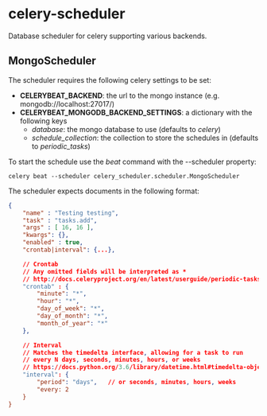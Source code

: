 # celery-scheduler
Database scheduler for celery supporting various backends.

## MongoScheduler
The scheduler requires the following celery settings to be set:

* **CELERYBEAT_BACKEND**: the url to the mongo instance (e.g. mongodb://localhost:27017/)
* **CELERYBEAT_MONGODB_BACKEND_SETTINGS**: a dictionary with the following keys
    * *database*: the mongo database to use (defaults to *celery*)
    * *schedule_collection*: the collection to store the schedules in (defaults to *periodic_tasks*)


To start the schedule use the *beat* command with the --scheduler property:
```shell
celery beat --scheduler celery_scheduler.scheduler.MongoScheduler
```

The scheduler expects documents in the following format:
```json
{
    "name" : "Testing testing",
    "task" : "tasks.add",
    "args" : [ 16, 16 ],
    "kwargs": {},
    "enabled" : true,
    "crontab|interval": {...},

    // Crontab
    // Any omitted fields will be interpreted as *
    // http://docs.celeryproject.org/en/latest/userguide/periodic-tasks.html#crontab-schedules
    "crontab" : {
        "minute": "*",
        "hour": "*",
        "day_of_week": "*",
        "day_of_month": "*",
        "month_of_year": "*"
    },

    // Interval
    // Matches the timedelta interface, allowing for a task to run
    // every N days, seconds, minutes, hours, or weeks
    // https://docs.python.org/3.6/library/datetime.html#timedelta-objects
    "interval": {
        "period": "days",   // or seconds, minutes, hours, weeks
        "every: 2
    }
}
```
